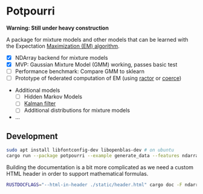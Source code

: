 # Potpourri

**Warning: Still under heavy construction**

A package for mixture models and other models that can be learned with
the Expectation [Maximization (EM) algorithm](https://en.wikipedia.org/wiki/Expectation%E2%80%93maximization_algorithm).

* [x] NDArray backend for mixture models
* [x] MVP: Gaussian Mixture Model (GMM) working, passes basic test
* [ ] Performance benchmark: Compare GMM to sklearn
* [ ] Prototype of federated computation of EM (using [ractor](https://github.com/slawlor/ractor) or [coerce](https://github.com/LeonHartley/Coerce-rs))
* Additional models
  * [ ] Hidden Markov Models
  * [ ] [Kalman filter](https://news.ycombinator.com/item?id=36971975)
  * [ ] Additional distributions for mixture models
* ...

## Development

```sh
sudo apt install libfontconfig-dev libopenblas-dev # on ubuntu
cargo run --package potpourri --example generate_data --features ndarray
```

Building the documentation is a bit more complicated as we need a custom
HTML header in order to support mathematical formulas.

```sh
RUSTDOCFLAGS="--html-in-header ./static/header.html" cargo doc -F ndarray -p potpourri  --no-deps
```
